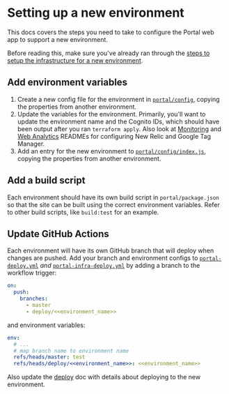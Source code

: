 # Setting up a new environment

This docs covers the steps you need to take to configure the Portal web app to support a new environment.

Before reading this, make sure you've already ran through the [steps to setup the infrastructure for a new environment](../creating-environments.md).

## Add environment variables

1. Create a new config file for the environment in [`portal/config`](../../portal/config), copying the properties from another environment.
1. Update the variables for the environment. Primarily, you'll want to update the environment name and the Cognito IDs, which should have been output after you ran `terraform apply`. Also look at [Monitoring](./monitoring.md) and [Web Analytics](./web-analytics.md) READMEs for configuring New Relic and Google Tag Manager.
1. Add an entry for the new environment to [`portal/config/index.js`](../../portal/config/index.js), copying the properties from another environment.

## Add a build script

Each environment should have its own build script in `portal/package.json` so that the site can be built using the correct environment variables. Refer to other build scripts, like `build:test` for an example.

## Update GitHub Actions

Each environment will have its own GitHub branch that will deploy when changes are pushed. Add your branch and environment configs to [`portal-deploy.yml`](../../.github/workflows/portal-deploy.yml) _and_ [`portal-infra-deploy.yml`](../../.github/workflows/portal-infra-deploy.yml) by adding a branch to the workflow trigger:

```yml
on:
  push:
    branches:
      - master
      - deploy/<<environment_name>>
```

and environment variables:

```yml
env:
  # ...
  # map branch name to environment name
  refs/heads/master: test
  refs/heads/deploy/<<environment_name>>: <<environment_name>>
```

Also update the [deploy](./deploy.md) doc with details about deploying to the new environment.
